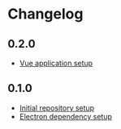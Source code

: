 # Changelog

## 0.2.0

- [Vue application setup](https://trello.com/c/UphIbMq8/3-vue-setup)

## 0.1.0

- [Initial repository setup](https://trello.com/c/3LnQ7qMI/1-github-repository-setup)
- [Electron dependency setup](https://trello.com/c/EKtryhje/2-electron-application-setup)
